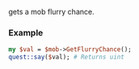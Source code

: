 gets a mob flurry chance.
### Example

```perl
my $val = $mob->GetFlurryChance();
quest::say($val); # Returns uint
```